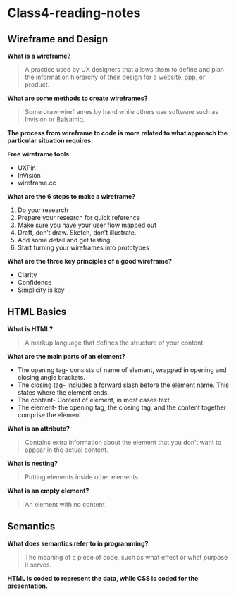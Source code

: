 # Class4-reading-notes

## Wireframe and Design

**What is a wireframe?**

> A practice used by UX designers that allows them to define and plan the information hierarchy of their design for a website, app, or product.

**What are some methods to create wireframes?**

> Some draw wireframes by hand while others use software such as Invision or Balsamiq.

**The process from wireframe to code is more related to what approach the particular situation requires.** 

**Free wireframe tools:**

- UXPin
- InVision
- wireframe.cc

**What are the 6 steps to make a wireframe?**

1. Do your research
2. Prepare your research for quick reference
3. Make sure you have your user flow mapped out
4. Draft, don’t draw. Sketch, don’t illustrate.
5. Add some detail and get testing
6. Start turning your wireframes into prototypes

**What are the three key principles of a good wireframe?**

- Clarity
- Confidence
- Simplicity is key

## HTML Basics

**What is HTML?**

> A markup language that defines the structure of your content. 

**What are the main parts of an element?**

- The opening tag- consists of name of element, wrapped in opening and closing angle brackets.
- The closing tag- Includes a forward slash before the element name. This states where the element ends. 
- The content- Content of element, in most cases text
- The element- the opening tag, the closing tag, and the content together comprise the element.

**What is an attribute?**

> Contains extra information about the element that you don’t want to appear in the actual content.

**What is nesting?**

> Putting elements inside other elements. 

**What is an empty element?**

> An element with no content

## Semantics

**What does semantics refer to in programming?**

> The meaning of a piece of code, such as what effect or what purpose it serves.

**HTML is coded to represent the data, while CSS is coded for the presentation.**